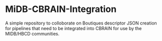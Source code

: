 # MiDB-CBRAIN-Integration

A simple repository to colloborate on Boutiques descriptor JSON creation for pipelines that need to be integrated into CBRAIN for use by the MIDB/HBCD communities.
